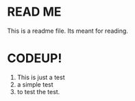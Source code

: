 # READ ME
This is a readme file.  Its meant for reading.
# CODEUP! 
1. This is just a test 
2. a simple test
3. to test the test.